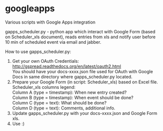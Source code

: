 # googleapps
Various scripts with Google Apps integration

gapps_scheduler.py - python app which interact with Google Form (based on Scheduler_xls document), 
reads entries from xls and notify user before 10 min of scheduled event via email and jabber.

How to use gapps_scheduler.py: <br />
1. Get your own OAuth Credentials: http://gspread.readthedocs.org/en/latest/oauth2.html <br />
You should have your docs-xxxx.json file used for OAuth with Google Docs in same directory where gapps_scheduler.py located. <br />
2. Prepare your Google Form (in script: Scheduler_xls) based on Excel file. <br />
Scheduler_xls columns legend: <br />
Column A (type = timestamp): When new entry created?  <br />
Column B (type = timestamp): When event should be done? <br />
Column C (type = text): What should be done? <br />
Column D (type = text): Comments, additional info. <br />
3. Update gapps_scheduler.py with your docs-xxxx.json and Google Form xls. <br />
4. Use :)
